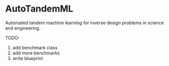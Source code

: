 # AutoTandemML
Automated tandem machine learning for inverse design problems in science and engineering.

TODO:
1. add benchmark class
2. add more benchmarks
3. write blueprint

